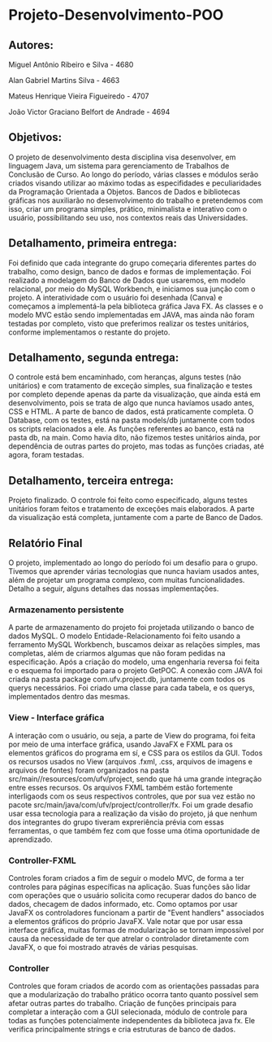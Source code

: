 # Projeto-Desenvolvimento-POO

## Autores:

Miguel Antônio Ribeiro e Silva - 4680

Alan Gabriel Martins Silva - 4663

Mateus Henrique Vieira Figueiredo - 4707

João Victor Graciano Belfort de Andrade - 4694

## Objetivos:

O projeto de desenvolvimento desta disciplina visa desenvolver, em linguagem Java, um sistema para gerenciamento de Trabalhos de Conclusão de Curso.
Ao longo do período, várias classes e módulos serão criados visando utilizar ao máximo todas as especifidades e  peculiaridades da Programação Orientada a Objetos.
Bancos de Dados e bibliotecas gráficas nos auxiliarão no desenvolvimento do trabalho e pretendemos com isso, criar um programa simples, prático, minimalista e  interativo com o usuário, possibilitando seu uso, nos contextos reais das Universidades.

## Detalhamento, primeira entrega:

Foi definido que cada integrante do grupo começaria diferentes partes do trabalho, como design, banco de dados e formas de implementação. Foi realizado a modelagem do Banco de Dados que usaremos, em modelo relacional, por meio do MySQL Workbench, e iniciamos sua junção com o projeto. A interatividade com o usuário foi desenhada (Canva) e começamos a implementá-la pela biblioteca gráfica Java FX. As classes e o modelo MVC estão sendo implementadas em JAVA, mas ainda não foram testadas por completo, visto que preferimos realizar os testes unitários, conforme implementamos o restante do projeto.

## Detalhamento, segunda entrega:

O controle está bem encaminhado, com heranças, alguns testes (não unitários) e com tratamento de exceção simples, sua finalização e testes por completo depende apenas da parte da visualização, que ainda está em desenvolvimento, pois se trata de algo que nunca havíamos usado antes, CSS e HTML. A parte de banco de dados, está praticamente completa. O Database, com os testes, está na pasta models/db juntamente com todos os scripts relacionados a ele. As funções referentes ao banco, está na pasta db, na main. Como havia dito, não fizemos testes unitários ainda, por dependência de outras partes do projeto, mas todas as funções criadas, até agora, foram testadas.

## Detalhamento, terceira entrega:

Projeto finalizado. O controle foi feito como especificado, alguns testes unitários foram feitos e tratamento de exceções mais elaborados. A parte da visualização está completa, juntamente com a parte de Banco de Dados.

## Relatório Final

O projeto, implementado ao longo do período foi um desafio para o grupo. Tivemos que aprender várias tecnologias que nunca haviam usados antes, além de projetar um programa complexo, com muitas funcionalidades. Detalho a seguir, alguns detalhes das nossas implementações.

### Armazenamento persistente

A parte de armazenamento do projeto foi projetada utilizando o banco de dados MySQL. O modelo Entidade-Relacionamento foi feito usando a ferramento MySQL Workbench, buscamos deixar as relações simples, mas completas, além de criarmos algumas que não foram pedidas na especificação. Após a criação do modelo, uma engenharia reversa foi feita e o esquema foi importado para o projeto GetPOC. A conexão com JAVA foi criada na pasta package com.ufv.project.db, juntamente com todos os querys necessários. Foi criado uma classe para cada tabela, e os querys, implementados dentro das mesmas.

### View - Interface gráfica

A interação com o usuário, ou seja, a parte de View do programa, foi feita por meio de uma interface gráfica, usando JavaFX e FXML para os elementos gráficos do programa em sí, e CSS para os estilos da GUI. Todos os recursos usados no View (arquivos .fxml, .css, arquivos de imagens e arquivos de fontes) foram organizados na pasta src/main//resources/com/ufv/project, sendo que há uma grande integração entre esses recursos. Os arquivos FXML também estão fortemente interligaods com os seus respectivos controles, que por sua vez estão no pacote src/main/java/com/ufv/project/controller/fx. Foi um grade desafio usar essa tecnologia para a realização da visão do projeto, já que nenhum dos integrantes do grupo tiveram expreriência prévia com essas ferramentas, o que também fez com que fosse uma ótima oportunidade de aprendizado.

### Controller-FXML

Controles foram criados a fim de seguir o modelo MVC, de forma a ter controles para páginas específicas na aplicação. Suas funções são lidar com operações que o usuário solicita como recuperar dados do banco de dados, checagem de dados informado, etc. Como optamos por usar JavaFX os controladores funcionam a partir de "Event handlers" associados a elementos gráficos do próprio JavaFX. Vale notar que por usar essa interface gráfica, muitas formas de modularização se tornam impossível por causa da necessidade de ter que atrelar o controlador diretamente com JavaFX, o que foi mostrado através de várias pesquisas.

### Controller
Controles que foram criados de acordo com as orientações passadas para que a modularização do trabalho prático ocorra tanto quanto possível sem afetar outras partes do trabalho. Criação de funções principais para completar a interação com a GUI selecionada, módulo de controle para todas as funções potencialmente independentes da biblioteca java fx. Ele verifica principalmente strings e cria estruturas de banco de dados.
